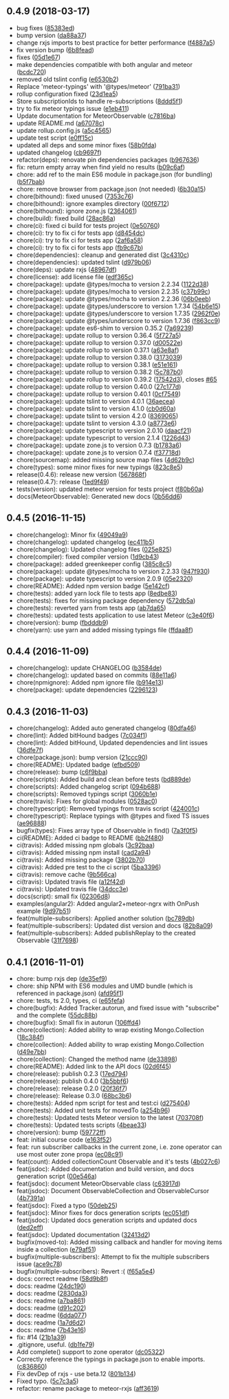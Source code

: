 <a name="0.4.9"></a>
## 0.4.9 (2018-03-17)

* bug fixes ([85383ed](https://github.com/Urigo/mongo-rxjs-observable/commit/85383ed))
* bump version ([da88a37](https://github.com/Urigo/mongo-rxjs-observable/commit/da88a37))
* change rxjs imports to best practice for better performance ([f4887a5](https://github.com/Urigo/mongo-rxjs-observable/commit/f4887a5))
* fix version bump ([6b8fead](https://github.com/Urigo/mongo-rxjs-observable/commit/6b8fead))
* fixes ([05d1e67](https://github.com/Urigo/mongo-rxjs-observable/commit/05d1e67))
* make dependencies compatible with both angular and meteor ([bcdc720](https://github.com/Urigo/mongo-rxjs-observable/commit/bcdc720))
* removed old tslint config ([e6530b2](https://github.com/Urigo/mongo-rxjs-observable/commit/e6530b2))
* Replace 'meteor-typings' with '@types/meteor' ([791ba31](https://github.com/Urigo/mongo-rxjs-observable/commit/791ba31))
* rollup configuration fixed ([23d1ea5](https://github.com/Urigo/mongo-rxjs-observable/commit/23d1ea5))
* Store subscriptionIds to handle re-subscriptions ([8ddd5f1](https://github.com/Urigo/mongo-rxjs-observable/commit/8ddd5f1))
* try to fix meteor typings issue ([e1eb411](https://github.com/Urigo/mongo-rxjs-observable/commit/e1eb411))
* Update documentation for MeteorObservable ([c7816ba](https://github.com/Urigo/mongo-rxjs-observable/commit/c7816ba))
* update README.md ([a67078c](https://github.com/Urigo/mongo-rxjs-observable/commit/a67078c))
* update rollup.config.js ([a5c4565](https://github.com/Urigo/mongo-rxjs-observable/commit/a5c4565))
* update test script ([e0ff15c](https://github.com/Urigo/mongo-rxjs-observable/commit/e0ff15c))
* updated all deps and some minor fixes ([58b0fda](https://github.com/Urigo/mongo-rxjs-observable/commit/58b0fda))
* updated changelog ([cb9697f](https://github.com/Urigo/mongo-rxjs-observable/commit/cb9697f))
* refactor(deps): renovate pin dependencies packages ([b967636](https://github.com/Urigo/mongo-rxjs-observable/commit/b967636))
* fix: return empty array when find yield no results ([b09c6af](https://github.com/Urigo/mongo-rxjs-observable/commit/b09c6af))
* chore: add ref to the main ES6 module in package.json (for bundling) ([b5f7bab](https://github.com/Urigo/mongo-rxjs-observable/commit/b5f7bab))
* chore: remove browser from package.json (not needed) ([6b30a15](https://github.com/Urigo/mongo-rxjs-observable/commit/6b30a15))
* chore(bithound): fixed unused ([7353c76](https://github.com/Urigo/mongo-rxjs-observable/commit/7353c76))
* chore(bithound): ignore examples directory ([00f6712](https://github.com/Urigo/mongo-rxjs-observable/commit/00f6712))
* chore(bithound): ignore zone.js ([2364061](https://github.com/Urigo/mongo-rxjs-observable/commit/2364061))
* chore(build): fixed build ([28ac86a](https://github.com/Urigo/mongo-rxjs-observable/commit/28ac86a))
* chore(ci): fixed ci build for tests project ([0e50760](https://github.com/Urigo/mongo-rxjs-observable/commit/0e50760))
* chore(ci): try to fix ci for tests app ([d8454dc](https://github.com/Urigo/mongo-rxjs-observable/commit/d8454dc))
* chore(ci): try to fix ci for tests app ([2af6a58](https://github.com/Urigo/mongo-rxjs-observable/commit/2af6a58))
* chore(ci): try to fix ci for tests app ([fb9c67b](https://github.com/Urigo/mongo-rxjs-observable/commit/fb9c67b))
* chore(dependencies): cleanup and generated dist ([3c4310c](https://github.com/Urigo/mongo-rxjs-observable/commit/3c4310c))
* chore(dependencies): updated tslint ([d979b06](https://github.com/Urigo/mongo-rxjs-observable/commit/d979b06))
* chore(deps): update rxjs ([48967df](https://github.com/Urigo/mongo-rxjs-observable/commit/48967df))
* chore(license): add license file ([edf365c](https://github.com/Urigo/mongo-rxjs-observable/commit/edf365c))
* chore(package): update @types/mocha to version 2.2.34 ([1122d38](https://github.com/Urigo/mongo-rxjs-observable/commit/1122d38))
* chore(package): update @types/mocha to version 2.2.35 ([c37b99c](https://github.com/Urigo/mongo-rxjs-observable/commit/c37b99c))
* chore(package): update @types/mocha to version 2.2.36 ([06b0eeb](https://github.com/Urigo/mongo-rxjs-observable/commit/06b0eeb))
* chore(package): update @types/underscore to version 1.7.34 ([54b6e15](https://github.com/Urigo/mongo-rxjs-observable/commit/54b6e15))
* chore(package): update @types/underscore to version 1.7.35 ([2962f0e](https://github.com/Urigo/mongo-rxjs-observable/commit/2962f0e))
* chore(package): update @types/underscore to version 1.7.36 ([f863cc9](https://github.com/Urigo/mongo-rxjs-observable/commit/f863cc9))
* chore(package): update es6-shim to version 0.35.2 ([7a69239](https://github.com/Urigo/mongo-rxjs-observable/commit/7a69239))
* chore(package): update rollup to version 0.36.4 ([5f727a5](https://github.com/Urigo/mongo-rxjs-observable/commit/5f727a5))
* chore(package): update rollup to version 0.37.0 ([d00522e](https://github.com/Urigo/mongo-rxjs-observable/commit/d00522e))
* chore(package): update rollup to version 0.37.1 ([a63e8af](https://github.com/Urigo/mongo-rxjs-observable/commit/a63e8af))
* chore(package): update rollup to version 0.38.0 ([3173039](https://github.com/Urigo/mongo-rxjs-observable/commit/3173039))
* chore(package): update rollup to version 0.38.1 ([e51e161](https://github.com/Urigo/mongo-rxjs-observable/commit/e51e161))
* chore(package): update rollup to version 0.38.2 ([5c787b0](https://github.com/Urigo/mongo-rxjs-observable/commit/5c787b0))
* chore(package): update rollup to version 0.39.2 ([17542d3](https://github.com/Urigo/mongo-rxjs-observable/commit/17542d3)), closes [#65](https://github.com/Urigo/mongo-rxjs-observable/issues/65)
* chore(package): update rollup to version 0.40.0 ([27c177d](https://github.com/Urigo/mongo-rxjs-observable/commit/27c177d))
* chore(package): update rollup to version 0.40.1 ([0cf7549](https://github.com/Urigo/mongo-rxjs-observable/commit/0cf7549))
* chore(package): update tslint to version 4.0.1 ([36aecea](https://github.com/Urigo/mongo-rxjs-observable/commit/36aecea))
* chore(package): update tslint to version 4.1.0 ([cb0d60a](https://github.com/Urigo/mongo-rxjs-observable/commit/cb0d60a))
* chore(package): update tslint to version 4.2.0 ([8369065](https://github.com/Urigo/mongo-rxjs-observable/commit/8369065))
* chore(package): update tslint to version 4.3.0 ([a8773e6](https://github.com/Urigo/mongo-rxjs-observable/commit/a8773e6))
* chore(package): update typescript to version 2.0.10 ([daacf21](https://github.com/Urigo/mongo-rxjs-observable/commit/daacf21))
* chore(package): update typescript to version 2.1.4 ([1226d43](https://github.com/Urigo/mongo-rxjs-observable/commit/1226d43))
* chore(package): update zone.js to version 0.7.3 ([b1783a6](https://github.com/Urigo/mongo-rxjs-observable/commit/b1783a6))
* chore(package): update zone.js to version 0.7.4 ([f37718d](https://github.com/Urigo/mongo-rxjs-observable/commit/f37718d))
* chore(sourcemap): added missing source map files ([4d62b9c](https://github.com/Urigo/mongo-rxjs-observable/commit/4d62b9c))
* chore(types): some minor fixes for new typings ([823c8e5](https://github.com/Urigo/mongo-rxjs-observable/commit/823c8e5))
* release(0.4.6): release new version ([567868f](https://github.com/Urigo/mongo-rxjs-observable/commit/567868f))
* release(0.4.7): release ([1ed9f49](https://github.com/Urigo/mongo-rxjs-observable/commit/1ed9f49))
* tests(version): updated meteor version for tests project ([f80b60a](https://github.com/Urigo/mongo-rxjs-observable/commit/f80b60a))
* docs(MeteorObservable): Generated new docs ([0b56dd6](https://github.com/Urigo/mongo-rxjs-observable/commit/0b56dd6))



<a name="0.4.5"></a>
## 0.4.5 (2016-11-15)

* chore(changelog): Minor fix ([49049a9](https://github.com/Urigo/mongo-rxjs-observable/commit/49049a9))
* chore(changelog): updated changelog ([ec411b5](https://github.com/Urigo/mongo-rxjs-observable/commit/ec411b5))
* chore(changelog): Updated changelog files ([025e825](https://github.com/Urigo/mongo-rxjs-observable/commit/025e825))
* chore(compiler): fixed compiler version ([1d9cb43](https://github.com/Urigo/mongo-rxjs-observable/commit/1d9cb43))
* chore(package): added greenkeeper config ([385c8c5](https://github.com/Urigo/mongo-rxjs-observable/commit/385c8c5))
* chore(package): update @types/mocha to version 2.2.33 ([947f930](https://github.com/Urigo/mongo-rxjs-observable/commit/947f930))
* chore(package): update typescript to version 2.0.9 ([05e2320](https://github.com/Urigo/mongo-rxjs-observable/commit/05e2320))
* chore(README): Added npm version badge ([5e142cf](https://github.com/Urigo/mongo-rxjs-observable/commit/5e142cf))
* chore(tests): added yarn lock file to tests app ([8edbe83](https://github.com/Urigo/mongo-rxjs-observable/commit/8edbe83))
* chore(tests): fixes for missing package dependency ([572db5a](https://github.com/Urigo/mongo-rxjs-observable/commit/572db5a))
* chore(tests): reverted yarn from tests app ([ab7da65](https://github.com/Urigo/mongo-rxjs-observable/commit/ab7da65))
* chore(tests): updated tests application to use latest Meteor ([c3e40f6](https://github.com/Urigo/mongo-rxjs-observable/commit/c3e40f6))
* chore(version): bump ([fbdddb9](https://github.com/Urigo/mongo-rxjs-observable/commit/fbdddb9))
* chore(yarn): use yarn and added missing typings file ([ffdaa8f](https://github.com/Urigo/mongo-rxjs-observable/commit/ffdaa8f))



<a name="0.4.4"></a>
## 0.4.4 (2016-11-09)

* chore(changelog): update CHANGELOG ([b3584de](https://github.com/Urigo/mongo-rxjs-observable/commit/b3584de))
* chore(changelog): updated based on commits ([88e11a6](https://github.com/Urigo/mongo-rxjs-observable/commit/88e11a6))
* chore(npmignore): Added npm ignore file ([b914e13](https://github.com/Urigo/mongo-rxjs-observable/commit/b914e13))
* chore(package): update dependencies ([2296123](https://github.com/Urigo/mongo-rxjs-observable/commit/2296123))



<a name="0.4.3"></a>
## 0.4.3 (2016-11-03)

* chore(changelog): Added auto generated changelog ([80dfa46](https://github.com/Urigo/mongo-rxjs-observable/commit/80dfa46))
* chore(lint): Added bitHound badges ([7c034f1](https://github.com/Urigo/mongo-rxjs-observable/commit/7c034f1))
* chore(lint): Added bitHound, Updated dependencies and lint issues ([36dfe7f](https://github.com/Urigo/mongo-rxjs-observable/commit/36dfe7f))
* chore(package.json): bump version ([21ccc90](https://github.com/Urigo/mongo-rxjs-observable/commit/21ccc90))
* chore(README): Updated badge ([efbd509](https://github.com/Urigo/mongo-rxjs-observable/commit/efbd509))
* chore(release): bump ([c6f9bba](https://github.com/Urigo/mongo-rxjs-observable/commit/c6f9bba))
* chore(scripts): Added build and clean before tests ([bd889de](https://github.com/Urigo/mongo-rxjs-observable/commit/bd889de))
* chore(scripts): Added changelog script ([094b688](https://github.com/Urigo/mongo-rxjs-observable/commit/094b688))
* chore(scripts): Removed typings script ([3060b1e](https://github.com/Urigo/mongo-rxjs-observable/commit/3060b1e))
* chore(travis): Fixes for global modules ([0528ac0](https://github.com/Urigo/mongo-rxjs-observable/commit/0528ac0))
* chore(typescript): Removed typings from travis script ([424001c](https://github.com/Urigo/mongo-rxjs-observable/commit/424001c))
* chore(typescript): Replace typings with @types and fixed TS issues ([ae96888](https://github.com/Urigo/mongo-rxjs-observable/commit/ae96888))
* bugfix(types): Fixes array type of Observable in find() ([7a3f0f5](https://github.com/Urigo/mongo-rxjs-observable/commit/7a3f0f5))
* ci(README): Added ci badge to README ([bb2f480](https://github.com/Urigo/mongo-rxjs-observable/commit/bb2f480))
* ci(travis): Added missing npm globals ([3c92baa](https://github.com/Urigo/mongo-rxjs-observable/commit/3c92baa))
* ci(travis): Added missing npm install ([cad2a94](https://github.com/Urigo/mongo-rxjs-observable/commit/cad2a94))
* ci(travis): Added missing package ([3802b70](https://github.com/Urigo/mongo-rxjs-observable/commit/3802b70))
* ci(travis): Added pre test to the ci script ([5ba3396](https://github.com/Urigo/mongo-rxjs-observable/commit/5ba3396))
* ci(travis): remove cache ([9b566ca](https://github.com/Urigo/mongo-rxjs-observable/commit/9b566ca))
* ci(travis): Updated travis file ([a12f42d](https://github.com/Urigo/mongo-rxjs-observable/commit/a12f42d))
* ci(travis): Updated travis file ([34dcc3e](https://github.com/Urigo/mongo-rxjs-observable/commit/34dcc3e))
* docs(script): small fix ([02306d8](https://github.com/Urigo/mongo-rxjs-observable/commit/02306d8))
* examples(angular2): Added angular2+meteor-ngrx with OnPush example ([9d97b51](https://github.com/Urigo/mongo-rxjs-observable/commit/9d97b51))
* feat(multiple-subscribers):  Applied another solution ([bc789db](https://github.com/Urigo/mongo-rxjs-observable/commit/bc789db))
* feat(multiple-subscribers):  Updated dist version and docs ([82b8a09](https://github.com/Urigo/mongo-rxjs-observable/commit/82b8a09))
* feat(multiple-subscribers): Added publishReplay to the created Observable ([31f7698](https://github.com/Urigo/mongo-rxjs-observable/commit/31f7698))



<a name="0.4.1"></a>
## 0.4.1 (2016-11-01)

* chore: bump rxjs dep ([de35ef9](https://github.com/Urigo/mongo-rxjs-observable/commit/de35ef9))
* chore: ship NPM with ES6 modules and UMD bundle (which is referenced in package.json) ([afd95f1](https://github.com/Urigo/mongo-rxjs-observable/commit/afd95f1))
* chore: tests, ts 2.0, types, ci ([e65fefa](https://github.com/Urigo/mongo-rxjs-observable/commit/e65fefa))
* chore(bugfix): Added Tracker.autorun, and fixed issue with "subscribe" and the complete ([55dc88b](https://github.com/Urigo/mongo-rxjs-observable/commit/55dc88b))
* chore(bugfix): Small fix in autorun ([106ffd4](https://github.com/Urigo/mongo-rxjs-observable/commit/106ffd4))
* chore(collection): Added ability to wrap existing Mongo.Collection ([18c384f](https://github.com/Urigo/mongo-rxjs-observable/commit/18c384f))
* chore(collection): Added ability to wrap existing Mongo.Collection ([d49e7bb](https://github.com/Urigo/mongo-rxjs-observable/commit/d49e7bb))
* chore(collection): Changed the method name ([de33898](https://github.com/Urigo/mongo-rxjs-observable/commit/de33898))
* chore(README): Added link to the API docs ([02d6f45](https://github.com/Urigo/mongo-rxjs-observable/commit/02d6f45))
* chore(release): publish 0.2.3 ([17ed794](https://github.com/Urigo/mongo-rxjs-observable/commit/17ed794))
* chore(release): publish 0.4.0 ([3b5bbf6](https://github.com/Urigo/mongo-rxjs-observable/commit/3b5bbf6))
* chore(release): release 0.2.0 ([20f36f7](https://github.com/Urigo/mongo-rxjs-observable/commit/20f36f7))
* chore(release): Release 0.3.0 ([68bc3b6](https://github.com/Urigo/mongo-rxjs-observable/commit/68bc3b6))
* chore(tests): Added npm script for test and test:ci ([d275404](https://github.com/Urigo/mongo-rxjs-observable/commit/d275404))
* chore(tests): Added unit tests for movedTo ([a254b96](https://github.com/Urigo/mongo-rxjs-observable/commit/a254b96))
* chore(tests): Updated tests Meteor version to the latest ([703708f](https://github.com/Urigo/mongo-rxjs-observable/commit/703708f))
* chore(tests): Updated tests scripts ([4beae33](https://github.com/Urigo/mongo-rxjs-observable/commit/4beae33))
* chore(version): bump ([59772ff](https://github.com/Urigo/mongo-rxjs-observable/commit/59772ff))
* feat: initial course code ([e163f52](https://github.com/Urigo/mongo-rxjs-observable/commit/e163f52))
* feat: run subscriber callbacks in the current zone, i.e. zone operator can use most outer zone propa ([ec08c91](https://github.com/Urigo/mongo-rxjs-observable/commit/ec08c91))
* feat(count): Added collectionCount Observable and it's tests ([4b027c6](https://github.com/Urigo/mongo-rxjs-observable/commit/4b027c6))
* feat(jsdoc): Added documentation and build version, and docs generation script ([00e546a](https://github.com/Urigo/mongo-rxjs-observable/commit/00e546a))
* feat(jsdoc): document MeteorObservable class ([c63917d](https://github.com/Urigo/mongo-rxjs-observable/commit/c63917d))
* feat(jsdoc): Document ObservableCollection and ObservableCursor ([4b7391a](https://github.com/Urigo/mongo-rxjs-observable/commit/4b7391a))
* feat(jsdoc): Fixed a typo ([50deb25](https://github.com/Urigo/mongo-rxjs-observable/commit/50deb25))
* feat(jsdoc): Minor fixes for docs generation scripts ([ec051df](https://github.com/Urigo/mongo-rxjs-observable/commit/ec051df))
* feat(jsdoc): Updated docs generation scripts and updated docs ([ded2eff](https://github.com/Urigo/mongo-rxjs-observable/commit/ded2eff))
* feat(jsdoc): Updated documentation ([32413d2](https://github.com/Urigo/mongo-rxjs-observable/commit/32413d2))
* bugfix(moved-to): Added missing callback and handler for moving items inside a collection ([e79af51](https://github.com/Urigo/mongo-rxjs-observable/commit/e79af51))
* bugfix(multiple-subscribers): Attempt to fix the multiple subscribers issue ([ace9c78](https://github.com/Urigo/mongo-rxjs-observable/commit/ace9c78))
* bugfix(multiple-subscribers): Revert :( ([f65a5e4](https://github.com/Urigo/mongo-rxjs-observable/commit/f65a5e4))
* docs: correct readme ([58d9b8f](https://github.com/Urigo/mongo-rxjs-observable/commit/58d9b8f))
* docs: readme ([24dc190](https://github.com/Urigo/mongo-rxjs-observable/commit/24dc190))
* docs: readme ([2830da3](https://github.com/Urigo/mongo-rxjs-observable/commit/2830da3))
* docs: readme ([a7ba861](https://github.com/Urigo/mongo-rxjs-observable/commit/a7ba861))
* docs: readme ([d91c202](https://github.com/Urigo/mongo-rxjs-observable/commit/d91c202))
* docs: readme ([6dda077](https://github.com/Urigo/mongo-rxjs-observable/commit/6dda077))
* docs: readme ([1a7d6d2](https://github.com/Urigo/mongo-rxjs-observable/commit/1a7d6d2))
* docs: readme ([7b43e16](https://github.com/Urigo/mongo-rxjs-observable/commit/7b43e16))
* fix: #14 ([21b1a39](https://github.com/Urigo/mongo-rxjs-observable/commit/21b1a39))
* .gitignore, useful. ([db1fe79](https://github.com/Urigo/mongo-rxjs-observable/commit/db1fe79))
* Add complete() support to zone operator ([dc05322](https://github.com/Urigo/mongo-rxjs-observable/commit/dc05322))
* Correctly reference the typings in package.json to enable imports. ([c836860](https://github.com/Urigo/mongo-rxjs-observable/commit/c836860))
* Fix devDep of rxjs - use beta.12 ([801b134](https://github.com/Urigo/mongo-rxjs-observable/commit/801b134))
* Fixed typo. ([5c7c3a5](https://github.com/Urigo/mongo-rxjs-observable/commit/5c7c3a5))
* refactor: rename package to meteor-rxjs ([aff3619](https://github.com/Urigo/mongo-rxjs-observable/commit/aff3619))



